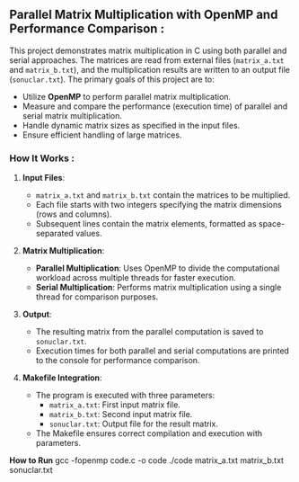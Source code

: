 ## Parallel Matrix Multiplication with OpenMP and Performance Comparison :

This project demonstrates matrix multiplication in C using both parallel and serial approaches. The matrices are read from external files (`matrix_a.txt` and `matrix_b.txt`), and the multiplication results are written to an output file (`sonuclar.txt`). The primary goals of this project are to:  

- Utilize **OpenMP** to perform parallel matrix multiplication.  
- Measure and compare the performance (execution time) of parallel and serial matrix multiplication.  
- Handle dynamic matrix sizes as specified in the input files.  
- Ensure efficient handling of large matrices.

### How It Works :

1. **Input Files**:  
   - `matrix_a.txt` and `matrix_b.txt` contain the matrices to be multiplied.  
   - Each file starts with two integers specifying the matrix dimensions (rows and columns).  
   - Subsequent lines contain the matrix elements, formatted as space-separated values.  

2. **Matrix Multiplication**:  
   - **Parallel Multiplication**: Uses OpenMP to divide the computational workload across multiple threads for faster execution.  
   - **Serial Multiplication**: Performs matrix multiplication using a single thread for comparison purposes.  

3. **Output**:  
   - The resulting matrix from the parallel computation is saved to `sonuclar.txt`.  
   - Execution times for both parallel and serial computations are printed to the console for performance comparison.  

4. **Makefile Integration**:  
   - The program is executed with three parameters:  
     - `matrix_a.txt`: First input matrix file.  
     - `matrix_b.txt`: Second input matrix file.  
     - `sonuclar.txt`: Output file for the result matrix.  
   - The Makefile ensures correct compilation and execution with parameters.
     
**How to Run**
gcc -fopenmp code.c -o code
./code matrix_a.txt matrix_b.txt sonuclar.txt 
